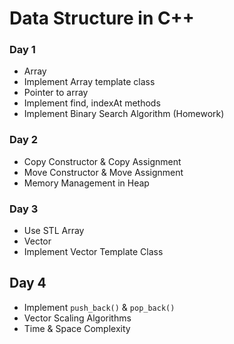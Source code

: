 # Data Structure in C++

### Day 1
- Array
- Implement Array template class
- Pointer to array
- Implement find, indexAt methods
- Implement Binary Search Algorithm (Homework)

### Day 2
- Copy Constructor & Copy Assignment
- Move Constructor & Move Assignment 
- Memory Management in Heap

### Day 3
- Use STL Array 
- Vector
- Implement Vector Template Class

## Day 4
- Implement `push_back()` & `pop_back()`
- Vector Scaling Algorithms
- Time & Space Complexity
